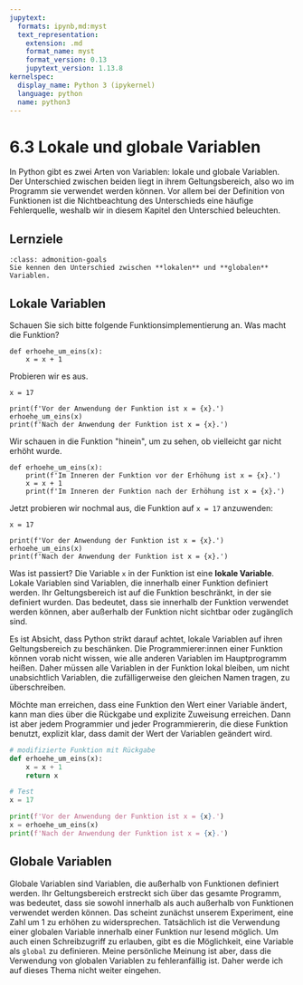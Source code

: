 ```yaml
---
jupytext:
  formats: ipynb,md:myst
  text_representation:
    extension: .md
    format_name: myst
    format_version: 0.13
    jupytext_version: 1.13.8
kernelspec:
  display_name: Python 3 (ipykernel)
  language: python
  name: python3
---
```


# 6.3 Lokale und globale Variablen

In Python gibt es zwei Arten von Variablen: lokale und globale Variablen. Der
Unterschied zwischen beiden liegt in ihrem Geltungsbereich, also wo im Programm
sie verwendet werden können. Vor allem bei der Definition von Funktionen ist die
Nichtbeachtung des Unterschieds eine häufige Fehlerquelle, weshalb wir in diesem
Kapitel den Unterschied beleuchten.

## Lernziele

```{admonition} Lernziele
:class: admonition-goals
Sie kennen den Unterschied zwischen **lokalen** und **globalen** Variablen.
```

## Lokale Variablen

Schauen Sie sich bitte folgende Funktionsimplementierung an. Was macht die
Funktion?

```{code-cell} ipython3
def erhoehe_um_eins(x):
    x = x + 1
```

Probieren wir es aus.

```{code-cell} ipython3
x = 17

print(f'Vor der Anwendung der Funktion ist x = {x}.')
erhoehe_um_eins(x)
print(f'Nach der Anwendung der Funktion ist x = {x}.')
```

Wir schauen in die Funktion "hinein", um zu sehen, ob vielleicht gar nicht
erhöht wurde.

```{code-cell} ipython3
def erhoehe_um_eins(x):
    print(f'Im Inneren der Funktion vor der Erhöhung ist x = {x}.')
    x = x + 1
    print(f'Im Inneren der Funktion nach der Erhöhung ist x = {x}.') 
```

Jetzt probieren wir nochmal aus, die Funktion auf `x = 17` anzuwenden:

```{code-cell} ipython
x = 17

print(f'Vor der Anwendung der Funktion ist x = {x}.')
erhoehe_um_eins(x)
print(f'Nach der Anwendung der Funktion ist x = {x}.')
```

Was ist passiert? Die Variable `x` in der Funktion ist eine **lokale Variable**.
Lokale Variablen sind Variablen, die innerhalb einer Funktion definiert werden.
Ihr Geltungsbereich ist auf die Funktion beschränkt, in der sie definiert
wurden. Das bedeutet, dass sie innerhalb der Funktion verwendet werden können,
aber außerhalb der Funktion nicht sichtbar oder zugänglich sind.

Es ist Absicht, dass Python strikt darauf achtet, lokale Variablen auf ihren
Geltungsbereich zu beschänken. Die Programmierer:innen einer Funktion können
vorab nicht wissen, wie alle anderen Variablen im Hauptprogramm heißen. Daher
müssen alle Variablen in der Funktion lokal bleiben, um nicht unabsichtlich
Variablen, die zufälligerweise den gleichen Namen tragen, zu überschreiben.

Möchte man erreichen, dass eine Funktion den Wert einer Variable ändert, kann
man dies über die Rückgabe und explizite Zuweisung erreichen. Dann ist aber
jedem Programmier und jeder Programmiererin, die diese Funktion benutzt,
explizit klar, dass damit der Wert der Variablen geändert wird.

```python
# modifizierte Funktion mit Rückgabe
def erhoehe_um_eins(x):
    x = x + 1
    return x

# Test
x = 17

print(f'Vor der Anwendung der Funktion ist x = {x}.')
x = erhoehe_um_eins(x)
print(f'Nach der Anwendung der Funktion ist x = {x}.')
```

## Globale Variablen

Globale Variablen sind Variablen, die außerhalb von Funktionen definiert werden.
Ihr Geltungsbereich erstreckt sich über das gesamte Programm, was bedeutet, dass
sie sowohl innerhalb als auch außerhalb von Funktionen verwendet werden können.
Das scheint zunächst unserem Experiment, eine Zahl um 1 zu erhöhen zu
widersprechen. Tatsächlich ist die Verwendung einer globalen Variable innerhalb
einer Funktion nur lesend möglich. Um auch einen Schreibzugriff zu erlauben,
gibt es die Möglichkeit, eine Variable als `global` zu definieren. Meine
persönliche Meinung ist aber, dass die Verwendung von globalen Variablen zu
fehleranfällig ist. Daher werde ich auf dieses Thema nicht weiter eingehen.

